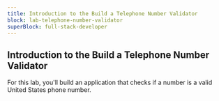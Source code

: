 ```yaml
---
title: Introduction to the Build a Telephone Number Validator
block: lab-telephone-number-validator
superBlock: full-stack-developer
---
```


## Introduction to the Build a Telephone Number Validator

For this lab, you'll build an application that checks if a number is a valid United States phone number.
